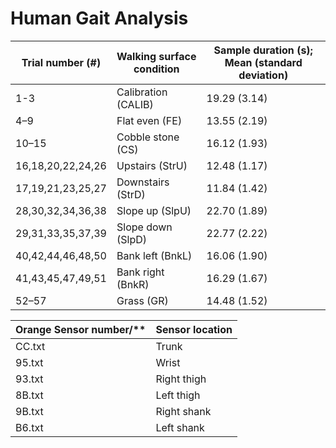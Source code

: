 # Human Gait Analysis


| Trial number (#)  | Walking surface condition | Sample duration (s); Mean (standard deviation) |
| ----------------- | ------------------------- | ---------------------------------------------- |
| 1-3               | Calibration (CALIB)       | 19.29 (3.14)                                   |
| 4–9               | Flat even (FE)            | 13.55 (2.19)                                   |
| 10–15             | Cobble stone (CS)         | 16.12 (1.93)                                   |
| 16,18,20,22,24,26 | Upstairs (StrU)           | 12.48 (1.17)                                   |
| 17,19,21,23,25,27 | Downstairs (StrD)         | 11.84 (1.42)                                   |
| 28,30,32,34,36,38 | Slope up (SlpU)           | 22.70 (1.89)                                   |
| 29,31,33,35,37,39 | Slope down (SlpD)         | 22.77 (2.22)                                   |
| 40,42,44,46,48,50 | Bank left (BnkL)          | 16.06 (1.90)                                   |
| 41,43,45,47,49,51 | Bank right (BnkR)         | 16.29 (1.67)                                   |
| 52–57             | Grass (GR)                | 14.48 (1.52)                                   |


| Orange Sensor number/** | Sensor location |
| ----------------------- | --------------- |
| CC.txt                  | Trunk           |
| 95.txt                  | Wrist           |
| 93.txt                  | Right thigh     |
| 8B.txt                  | Left thigh      |
| 9B.txt                  | Right shank     |
| B6.txt                  | Left shank      |
